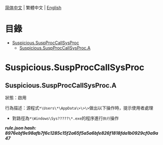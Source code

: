 


  
[简体中文](README.md) | 繁體中文 | [English](README_en_us.md)  
  

目錄
==

* [Suspicious.SuspProcCallSysProc](#suspicioussuspproccallsysproc)
	* [Suspicious.SuspProcCallSysProc.A](#suspicioussuspproccallsysproca)

# Suspicious.SuspProcCallSysProc

## Suspicious.SuspProcCallSysProc.A
  
狀態：啟用

行為描述：源程式`*\Users\*\AppData\>\>\>`做出以下操作時，提示使用者處理
- 對路徑為`*\Windows\Sys?????\*.exe`的程序進行`执行`操作
  
***rule.json hash: 8976ebf9e98afb7f6c1285c15f2a65f5a5a6bfe826f1818fda1b0929cf0a9a47***